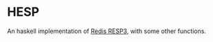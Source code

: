 HESP
====

An haskell implementation of [Redis RESP3](https://github.com/antirez/RESP3),
with some other functions.
